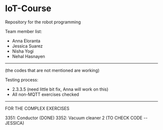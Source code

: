 # IoT-Course
Repository for the robot programming 

Team member list:
- Anna Eloranta
- Jessica Suarez
- Nisha Yogi
- Nehal Hasnayen

---

(the codes that are not mentioned are working)

Testing process:
* 2.3.3.5 (need little bit fix, Anna will work on this)
* All non-MQTT exercises checked

----
FOR THE COMPLEX EXERCISES

3351: Conductor (DONE)
3352: Vacuum cleaner 2 (TO CHECK CODE -- JESSICA)
